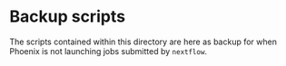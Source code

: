# Backup scripts

The scripts contained within this directory are here as backup for when Phoenix
is not launching jobs submitted by `nextflow`.